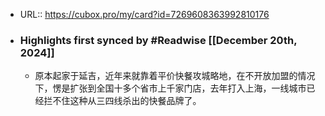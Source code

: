 - URL:: https://cubox.pro/my/card?id=7269608363992810176
- ### Highlights first synced by #Readwise [[December 20th, 2024]]
    - 原本起家于延吉，近年来就靠着平价快餐攻城略地，在不开放加盟的情况下，愣是扩张到全国十多个省市上千家门店，去年打入上海，一线城市已经拦不住这种从三四线杀出的快餐品牌了。
